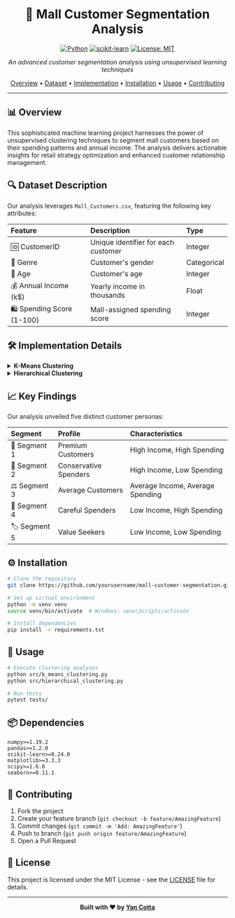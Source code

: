 <div align="center">

# 🏪 Mall Customer Segmentation Analysis

[![Python](https://img.shields.io/badge/Python-3.7%2B-blue?style=for-the-badge&logo=python)](https://www.python.org/)
[![scikit-learn](https://img.shields.io/badge/scikit--learn-Latest-orange?style=for-the-badge&logo=scikit-learn)](https://scikit-learn.org/)
[![License: MIT](https://img.shields.io/badge/License-MIT-yellow.svg?style=for-the-badge)](https://opensource.org/licenses/MIT)

*An advanced customer segmentation analysis using unsupervised learning techniques*

[Overview](#-overview) • [Dataset](#-dataset-description) • [Implementation](#%EF%B8%8F-implementation-details) • [Installation](#%EF%B8%8F-installation) • [Usage](#-usage) • [Contributing](#-contributing)

</div>

---

## 📊 Overview

This sophisticated machine learning project harnesses the power of unsupervised clustering techniques to segment mall customers based on their spending patterns and annual income. The analysis delivers actionable insights for retail strategy optimization and enhanced customer relationship management.

## 🔍 Dataset Description

Our analysis leverages `Mall_Customers.csv`, featuring the following key attributes:

| Feature | Description | Type |
|:--------|:------------|:-----|
| 🆔 CustomerID | Unique identifier for each customer | Integer |
| 👤 Genre | Customer's gender | Categorical |
| 📅 Age | Customer's age | Integer |
| 💰 Annual Income (k$) | Yearly income in thousands | Float |
| 🛍️ Spending Score (1-100) | Mall-assigned spending score | Integer |

## 🛠️ Implementation Details

<details>
<summary><b>K-Means Clustering</b></summary>

- ✨ Optimal cluster selection via:
  - 📉 Elbow method with inertia analysis
  - 📊 Silhouette score validation
  - ⚡ K-means++ initialization
- 🔄 Features standardization (StandardScaler)
- 📈 Interactive visualization (matplotlib)

</details>

<details>
<summary><b>Hierarchical Clustering</b></summary>

- 🌳 Agglomerative clustering featuring:
  - 📐 Ward's minimum variance method
  - 📊 Dendrogram visualization
  - 📈 Cophenetic correlation analysis

</details>

## 📈 Key Findings

Our analysis unveiled five distinct customer personas:

| Segment | Profile | Characteristics |
|:--------|:--------|:---------------|
| 🎯 Segment 1 | Premium Customers | High Income, High Spending |
| 💼 Segment 2 | Conservative Spenders | High Income, Low Spending |
| ⚖️ Segment 3 | Average Customers | Average Income, Average Spending |
| 🎊 Segment 4 | Careful Spenders | Low Income, High Spending |
| 🏷️ Segment 5 | Value Seekers | Low Income, Low Spending |

## ⚙️ Installation

```bash
# Clone the repository
git clone https://github.com/yourusername/mall-customer-segmentation.git

# Set up virtual environment
python -m venv venv
source venv/bin/activate  # Windows: venv\Scripts\activate

# Install dependencies
pip install -r requirements.txt
```

## 📝 Usage

```bash
# Execute clustering analyses
python src/k_means_clustering.py
python src/hierarchical_clustering.py

# Run tests
pytest tests/
```

## 📦 Dependencies

```plaintext
numpy>=1.19.2
pandas>=1.2.0
scikit-learn>=0.24.0
matplotlib>=3.3.3
scipy>=1.6.0
seaborn>=0.11.1
```

## 🤝 Contributing

1. Fork the project
2. Create your feature branch (`git checkout -b feature/AmazingFeature`)
3. Commit changes (`git commit -m 'Add: AmazingFeature'`)
4. Push to branch (`git push origin feature/AmazingFeature`)
5. Open a Pull Request

## 📄 License

This project is licensed under the MIT License - see the [LICENSE](LICENSE) file for details.

---

<div align="center">

**Built with ❤️ by [Yan Cotta](mailto:yanpcotta@gmail.com)**

</div>

